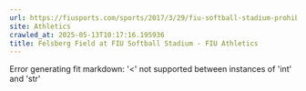 ```yaml
---
url: https://fiusports.com/sports/2017/3/29/fiu-softball-stadium-prohibited-items.aspx
site: Athletics
crawled_at: 2025-05-13T10:17:16.195936
title: Felsberg Field at FIU Softball Stadium - FIU Athletics
---
```


Error generating fit markdown: '<' not supported between instances of 'int' and 'str'